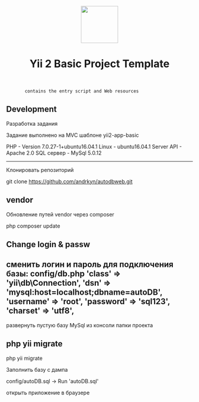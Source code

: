 <p align="center">
    <a href="https://github.com/yiisoft" target="_blank">
        <img src="https://avatars0.githubusercontent.com/u/993323" height="100px">
    </a>
    <h1 align="center">Yii 2 Basic Project Template</h1>
    <br>
</p>



           contains the entry script and Web resources

Development
-------------------
Разработка задания

Задание выполнено на MVC шаблоне yii2-app-basic

PHP - Version 7.0.27-1+ubuntu16.04.1
Linux - ubuntu16.04.1
Server API - Apache 2.0
SQL сервер - MySql 5.0.12



--------------------
Клонировать репозиторий

git clone https://github.com/andrkyn/autodbweb.git


vendor
----------------------
Обновление путей vendor через composer

php composer update

Change login & passw
----------------------
сменить логин и пароль для подключения базы:
config/db.php
   'class' => 'yii\db\Connection',
    'dsn' => 'mysql:host=localhost;dbname=autoDB',
    'username' => 'root',
    'password' => 'sql123',
    'charset' => 'utf8',
----------------------
развернуть пустую базу MySql из консоли папки проекта

php yii migrate
----------------------
php yii migrate

Заполнить базу с дампа

config/autoDB.sql  ->  Run 'autoDB.sql'


открыть приложение в браузере 


